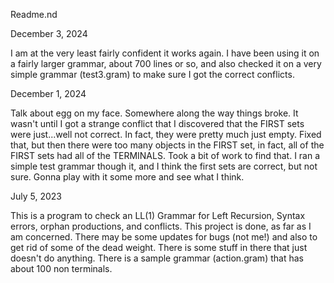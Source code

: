 Readme.nd

December 3, 2024

I am at the very least fairly confident it works again.  I
have been using it on a fairly larger grammar, about 700 lines
or so, and also checked it on a very simple grammar (test3.gram)
to make sure I got the correct conflicts.

December 1, 2024

Talk about egg on my face.  Somewhere along the way things
broke.  It wasn't until I got a strange conflict that I discovered
that the FIRST sets were just...well not correct.  In fact, they
were pretty much just empty.  Fixed that, but then there were too
many objects in the FIRST set, in fact, all of the FIRST sets had
all of the TERMINALS.  Took a bit of work to find that.  I ran a
simple test grammar though it, and I think the first sets are
correct, but not sure.  Gonna play with it some more and see
what I think.

July 5, 2023

This is a program to check an LL(1) Grammar for Left Recursion, 
Syntax errors, orphan productions, and conflicts.  This project
is done, as far as I am concerned.  There may be some updates
for bugs (not me!) and also to get rid of some of the dead 
weight.  There is some stuff in there that just
doesn't do anything.  There is a sample grammar (action.gram)
that has about 100 non terminals.

